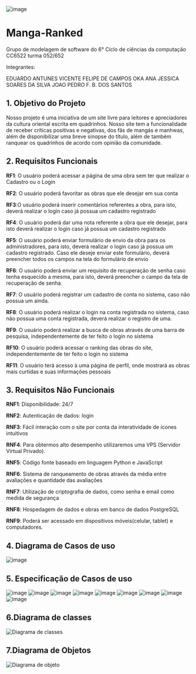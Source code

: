 ![image](https://github.com/EduardoAVicente/Manga-Ranked/assets/97367813/3e883716-650b-45dd-844d-989cf04f0096)


# Manga-Ranked
Grupo de modelagem de software do 6° Ciclo de ciências da computação CC6522 turma 052/652

Integrantes:

EDUARDO ANTUNES VICENTE 
FELIPE DE CAMPOS OKA
ANA JESSICA SOARES DA SILVA
JOAO PEDRO F. B. DOS SANTOS


## 1.	Objetivo do Projeto
Nosso projeto é uma iniciativa de um site livre para leitores e apreciadores da cultura oriental escrita em quadrinhos. Nosso site tem a funcionalidade de receber críticas positivas e negativas, dos fãs de mangás e manhwas, além de disponibilizar uma breve sinopse do título, além de também ranquear os quadrinhos de acordo com opinião da comunidade.

## 2.	Requisitos Funcionais
**RF1**: O usuário poderá acessar a página de uma obra sem ter que realizar o Cadastro ou o Login

**RF2**: O usuário poderá favoritar as obras que ele desejar em sua conta

**RF3**:O usuário poderá inserir comentários referentes a obra, para isto, deverá realizar o login caso já possua um cadastro registrado

**RF4**: O usuário poderá dar uma nota referente a obra que ele desejar, para isto deverá realizar o login caso já possua um cadastro registrado

**RF5**: O usuário poderá enviar formulário de envio da obra para os administradores, para isto, deverá realizar o login caso já possua um cadastro registrado. Caso ele deseje enviar este formulário, deverá preencher todos os campos na tela do formulário de envio

**RF6**: O usuário poderá enviar um requisito de recuperação de senha caso tenha esquecido a mesma, para isto, deverá preencher o campo da tela de recuperação de senha.

**RF7**: O usuário poderá registrar um cadastro de conta no sistema, caso não possua um ainda.

**RF8**: O usuário poderá realizar o login na conta registrada no sistema, caso não possua uma conta registrada, deverá realizar o registro de uma.

**RF9**: O usuário poderá realizar a busca de obras através de uma barra de pesquisa, independentemente de ter feito o login no sistema

**RF10**: O usuário poderá acessar o ranking das obras do site, independentemente de ter feito o login no sistema

**RF11**: O usuário terá acesso à uma página de perfil, onde mostrará as obras mais curtidas e suas informações pessoais

## 3.	Requisitos Não Funcionais
**RNF1**: Disponibilidade: 24/7

**RNF2**: Autenticação de dados: login

**RNF3**: Fácil interação com o site por conta da interatividade de ícones intuitivos

**RNF4**: Para obtermos alto desempenho utilizaremos uma VPS (Servidor Virtual Privado).

**RNF5**: Código fonte baseado em linguagem Python e JavaScript

**RNF6**: Sistema de ranqueamento de obras através da média entre avaliações e quantidade das avaliações

**RNF7**: Utilização de criptografia de dados, como senha e email como medida de segurança

**RNF8**: Hospedagem de dados e obras em banco de dados PostgreSQL

**RNF9**: Poderá ser acessado em dispositivos móveis(celular, tablet) e computadores.

## 4.	Diagrama de Casos de uso
 
![image](https://github.com/EduardoAVicente/Manga-Ranked/assets/92233185/dabe0902-6b52-4127-baa6-ea550cd33c66)


## 5.	Especificação de Casos de uso
![image](https://github.com/EduardoAVicente/Manga-Ranked/assets/92233185/6ae464b1-ce9a-4c5a-80c8-23bb7bfb8430)
![image](https://github.com/EduardoAVicente/Manga-Ranked/assets/92233185/91834e13-018c-4fc7-ac29-b72503960a4d)
![image](https://github.com/EduardoAVicente/Manga-Ranked/assets/92233185/58e054aa-328d-4eb4-a52d-34fbb1086472)
![image](https://github.com/EduardoAVicente/Manga-Ranked/assets/92233185/f843bb9c-7562-4d53-af28-a2472f5a11ae)
![image](https://github.com/EduardoAVicente/Manga-Ranked/assets/92233185/80409698-6f05-4a01-9010-5cd4fce5472d)
![image](https://github.com/EduardoAVicente/Manga-Ranked/assets/92233185/6426c4e6-d6cc-4f68-aaa9-0dce1caf5b37)
![image](https://github.com/EduardoAVicente/Manga-Ranked/assets/92233185/805f0de0-aacf-4b73-a05d-aaf55c35adf6)
![image](https://github.com/EduardoAVicente/Manga-Ranked/assets/92233185/2cb127e9-f7be-4526-bd1b-902a3fdc749d)
![image](https://github.com/EduardoAVicente/Manga-Ranked/assets/92233185/b4c0f657-2b46-4c0c-9512-ef3f9d95c3b6)

## 6.Diagrama de classes
![Diagrama de classes](https://github.com/EduardoAVicente/Manga-Ranked/assets/97367813/107bfcf3-6700-4c96-882c-47b343d19b8b)

## 7.Diagrama de Objetos

![Diagrama de objeto](https://github.com/EduardoAVicente/Manga-Ranked/assets/97367813/ee5b77fa-1fd4-402e-ada1-54e7bee6a7e4)


